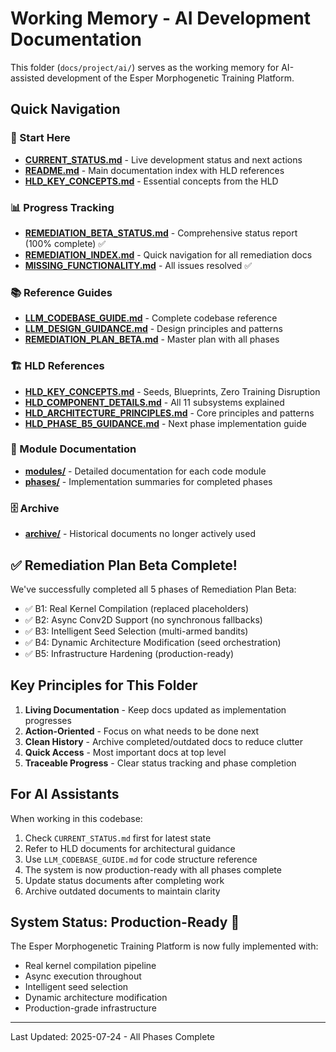 # Working Memory - AI Development Documentation

This folder (`docs/project/ai/`) serves as the working memory for AI-assisted development of the Esper Morphogenetic Training Platform.

## Quick Navigation

### 🚀 Start Here
- **[CURRENT_STATUS.md](./CURRENT_STATUS.md)** - Live development status and next actions
- **[README.md](./README.md)** - Main documentation index with HLD references
- **[HLD_KEY_CONCEPTS.md](./HLD_KEY_CONCEPTS.md)** - Essential concepts from the HLD

### 📊 Progress Tracking
- **[REMEDIATION_BETA_STATUS.md](./REMEDIATION_BETA_STATUS.md)** - Comprehensive status report (100% complete) ✅
- **[REMEDIATION_INDEX.md](./REMEDIATION_INDEX.md)** - Quick navigation for all remediation docs
- **[MISSING_FUNCTIONALITY.md](./MISSING_FUNCTIONALITY.md)** - All issues resolved ✅

### 📚 Reference Guides
- **[LLM_CODEBASE_GUIDE.md](./LLM_CODEBASE_GUIDE.md)** - Complete codebase reference
- **[LLM_DESIGN_GUIDANCE.md](./LLM_DESIGN_GUIDANCE.md)** - Design principles and patterns
- **[REMEDIATION_PLAN_BETA.md](./REMEDIATION_PLAN_BETA.md)** - Master plan with all phases

### 🏗️ HLD References
- **[HLD_KEY_CONCEPTS.md](./HLD_KEY_CONCEPTS.md)** - Seeds, Blueprints, Zero Training Disruption
- **[HLD_COMPONENT_DETAILS.md](./HLD_COMPONENT_DETAILS.md)** - All 11 subsystems explained
- **[HLD_ARCHITECTURE_PRINCIPLES.md](./HLD_ARCHITECTURE_PRINCIPLES.md)** - Core principles and patterns
- **[HLD_PHASE_B5_GUIDANCE.md](./HLD_PHASE_B5_GUIDANCE.md)** - Next phase implementation guide

### 📁 Module Documentation
- **[modules/](./modules/)** - Detailed documentation for each code module
- **[phases/](./phases/)** - Implementation summaries for completed phases

### 🗄️ Archive
- **[archive/](./archive/)** - Historical documents no longer actively used

## ✅ Remediation Plan Beta Complete!

We've successfully completed all 5 phases of Remediation Plan Beta:
- ✅ B1: Real Kernel Compilation (replaced placeholders)
- ✅ B2: Async Conv2D Support (no synchronous fallbacks)
- ✅ B3: Intelligent Seed Selection (multi-armed bandits)
- ✅ B4: Dynamic Architecture Modification (seed orchestration)
- ✅ B5: Infrastructure Hardening (production-ready)

## Key Principles for This Folder

1. **Living Documentation** - Keep docs updated as implementation progresses
2. **Action-Oriented** - Focus on what needs to be done next
3. **Clean History** - Archive completed/outdated docs to reduce clutter
4. **Quick Access** - Most important docs at top level
5. **Traceable Progress** - Clear status tracking and phase completion

## For AI Assistants

When working in this codebase:
1. Check `CURRENT_STATUS.md` first for latest state
2. Refer to HLD documents for architectural guidance
3. Use `LLM_CODEBASE_GUIDE.md` for code structure reference
4. The system is now production-ready with all phases complete
5. Update status documents after completing work
6. Archive outdated documents to maintain clarity

## System Status: Production-Ready 🎉

The Esper Morphogenetic Training Platform is now fully implemented with:
- Real kernel compilation pipeline
- Async execution throughout
- Intelligent seed selection
- Dynamic architecture modification
- Production-grade infrastructure

---

Last Updated: 2025-07-24 - All Phases Complete